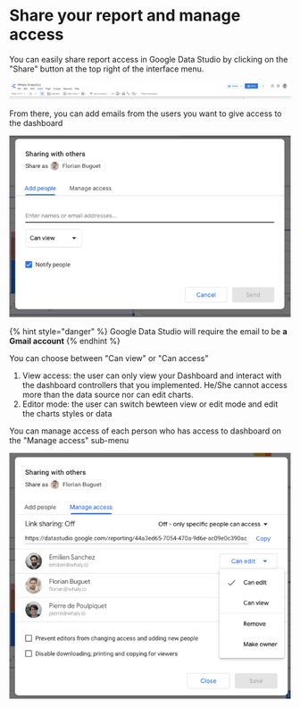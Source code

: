 # Share your report and manage access

You can easily share report access in Google Data Studio by clicking on the "Share" button at the top right of the interface menu.

![](<../../.gitbook/assets/image (119).png>)

From there, you can add emails from the users you want to give access to the dashboard

![](<../../.gitbook/assets/image (120).png>)

{% hint style="danger" %}
Google Data Studio will require the email to be **a Gmail account**
{% endhint %}

You can choose between "Can view" or "Can access"

1. View access: the user can only view your Dashboard and interact with the dashboard controllers that you implemented. He/She cannot access more than the data source nor can edit charts.
2. Editor mode: the user can switch bewteen view or edit mode and edit the charts styles or data

You can manage access of each person who has access to dashboard on the "Manage access" sub-menu

![](<../../.gitbook/assets/image (121).png>)

